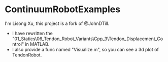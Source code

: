 # ContinuumRobotExamples
I'm Lisong Xu, this project is a fork of @JohnDTill.

- I have rewritten the  "01_Statics\06_Tendon_Robot_Variants\Cpp_3\Tendon_Displacement_Control" in MATLAB.
- I also provide a func named "Visualize.m", so you can see a 3d plot of TendonRobot. 
